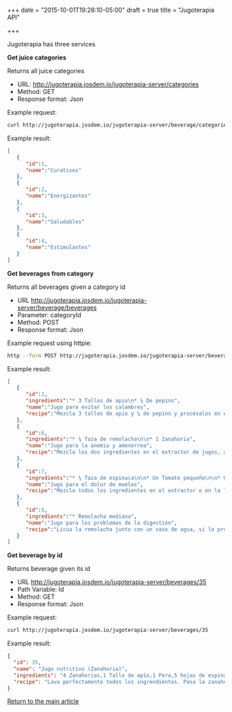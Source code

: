 +++
date = "2015-10-01T19:28:10-05:00"
draft = true
title = "Jugoterapia API"

+++

Jugoterapia has three services

**Get juice categories**

Returns all juice categories

* URL: http://jugoterapia.josdem.io/jugoterapia-server/categories
* Method: GET
* Response format: Json

Example request:

```bash
curl http://jugoterapia.josdem.io/jugoterapia-server/beverage/categories
```

Example result:
```json
[
   {
      "id":1,
      "name":"Curativos"
   },
   {
      "id":2,
      "name":"Energizantes"
   },
   {
      "id":3,
      "name":"Saludables"
   },
   {
      "id":4,
      "name":"Estimulantes"
   }
]
```

**Get beverages from category**

Returns all beverages given a category id

* URL http://jugoterapia.josdem.io/jugoterapia-server/beverage/beverages
* Parameter: categoryId
* Method: POST
* Response format: Json

Example request using httpie:
```bash
http --form POST http://jugoterapia.josdem.io/jugoterapia-server/beverage/beberages categoryId=1
```

Example result:
```json
[
   {
      "id":1,
      "ingredients":"* 3 Tallos de apio\n* ¼ De pepino",
      "name":"Jugo para evitar los calambres",
      "recipe":"Mezcla 3 tallos de apio y ¼ de pepino y procésalos en el extractor de jugos. Si lo deseas, puedes rebajarlo con agua."
   },
   {
      "id":6,
      "ingredients":"* ¼ Taza de remolacha\n\n* 1 Zanahoria",
      "name":"Jugo para la anemia y amenorrea",
      "recipe":"Mezcla los dos ingredientes en el extractor de jugos, agrega un vaso con agua y si lo prefieres endulza con una cucharada de miel de abeja. Cuando se consumen grandes cantidades la piel a veces se torna amarilla. Esta coloración es inocua."
   },
   {
      "id":7,
      "ingredients":"* ¼ Taza de espinaca\n\n* Un Tomate pequeño\n\n* Un diente de ajo",
      "name":"Jugo para el dolor de muelas",
      "recipe":"Mezcla todos los ingredientes en el extractor o en la licuadora, agregando un vaso de agua, si prefieres puede endulzar con un poco de miel de abeja."
   },
   {
      "id":8,
      "ingredients":"* Remolacha mediana",
      "name":"Jugo para los problemas de la digestión",
      "recipe":"Licua la remolacha junto con un vaso de agua, si lo prefieres puedes endulzarlo con una cucharada de miel de abeja. Su contenido de fibra dietética y pectina como antidiarréico ayuda a corregir los problemas de digestión"
   }
]
```

**Get beverage by id**

Returns beverage given its id

* URL http://jugoterapia.josdem.io/jugoterapia-server/beverages/35
* Path Variable: Id
* Method: GET
* Response format: Json

Example request:
```bash
curl http://jugoterapia.josdem.io/jugoterapia-server/beverages/35
```

Example result:
```json
{
  "id": 35,
  "name": "Jugo nutritivo (Zanahoria)",
  "ingredients": "4 Zanahorias,1 Tallo de apío,1 Pera,5 hojas de espinacas",
  "recipe": "Lava perfectamente todos los ingrendientes. Pasa la zanahoria por el extractor, el apio, las espinacas y la pera. Mezcla todo perfectamente y bebe de inmediato. La espinaca es una excelente fuente de hierro. Promueve el transporte y depósito de oxí­geno en los tejidos, aumenta la fuerza muscular, ayuda a bajar de peso, favorece el tránsito intestinal, beneficia a mujeres embarazadas y niños debido a su contenido de ácido fólico (vitamina B9), mejora la visión y mantiene la presión arterial balanceada."
}
```

[Return to the main article](/jugoterapia/jugoterapia)
